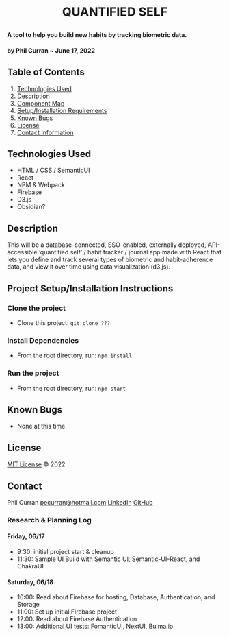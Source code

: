 # <p align="center">QUANTIFIED SELF</p>

#### A tool to help you build new habits by tracking biometric data.

#### by **Phil Curran** ~ June 17, 2022

## Table of Contents

1. [Technologies Used](#technologies)
2. [Description](#description)
3. [Component Map](#componentMap)
4. [Setup/Installation Requirements](#setup)
5. [Known Bugs](#bugs)
6. [License](#license)
7. [Contact Information](#contact)

## Technologies Used <a id="technologies"></a>

- HTML / CSS / SemanticUI
- React
- NPM & Webpack
- Firebase
- D3.js
- Obsidian?

## Description <a id="description"></a>

This will be a database-connected, SSO-enabled, externally deployed, API-accessible ‘quantified self’ / habit tracker / journal app made with React that lets you define and track several types of biometric and habit-adherence data, and view it over time using data visualization (d3.js).

## Project Setup/Installation Instructions <a id="setup"></a>

### Clone the project

- Clone this project: <code>git clone ???</code>

### Install Dependencies

- From the root directory, run: <code>npm install</code>

### Run the project

- From the root directory, run: <code>npm start</code>

## Known Bugs <a id="bugs"></a>

- None at this time.

## License <a id="license"></a>

[MIT License](https://opensource.org/licenses/MIT) © 2022

## Contact <a id="contact"></a>

Phil Curran [pecurran@hotmail.com](mailto:pecurran@hotmail.com) [LinkedIn](https://www.linkedin.com/in/philcurran/) [GitHub](https://github.com/phil-curran)

### Research & Planning Log

#### Friday, 06/17
* 9:30: initial project start & cleanup
* 11:30: Sample UI Build with Semantic UI, Semantic-UI-React, and ChakraUI

#### Saturday, 06/18
* 10:00: Read about Firebase for hosting, Database, Authentication, and Storage
* 11:00: Set up initial Firebase project
* 12:00: Read about Firebase Authentication
* 13:00: Additional UI tests: FomanticUI, NextUI, Bulma.io